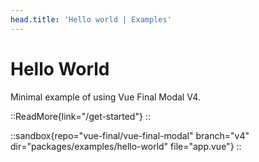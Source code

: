 ```yaml
---
head.title: 'Hello world | Examples'
---
```


# Hello World

Minimal example of using Vue Final Modal V4.

::ReadMore{link="/get-started"}
::

::sandbox{repo="vue-final/vue-final-modal" branch="v4" dir="packages/examples/hello-world" file="app.vue"}
::

